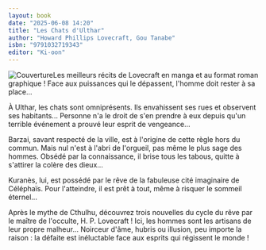 ```yaml
---
layout: book
date: "2025-06-08 14:20"
title: "Les Chats d'Ulthar"
author: "Howard Phillips Lovecraft, Gou Tanabe"
isbn: "9791032719343"
editor: "Ki-oon"
---
```

![Couverture](/img/9791032719343.jpeg)Les meilleurs récits de Lovecraft en manga et au format roman graphique !
Face aux puissances qui le dépassent, l'homme doit rester à sa place...

À Ulthar, les chats sont omniprésents. Ils envahissent ses rues et observent ses habitants... Personne n'a le droit de s'en prendre à eux depuis qu'un terrible événement a prouvé leur esprit de vengeance...

Barzai, savant respecté de la ville, est à l'origine de cette règle hors du commun. Mais nul n'est à l'abri de l'orgueil, pas même le plus sage des hommes. Obsédé par la connaissance, il brise tous les tabous, quitte à s'attirer la colère des dieux...

Kuranès, lui, est possédé par le rêve de la fabuleuse cité imaginaire de Céléphaïs. Pour l'atteindre, il est prêt à tout, même à risquer le sommeil éternel...

Après le mythe de Cthulhu, découvrez trois nouvelles du cycle du rêve par le maître de l'occulte, H. P. Lovecraft ! Ici, les hommes sont les artisans de leur propre malheur... Noirceur d'âme, hubris ou illusion, peu importe la raison : la défaite est inéluctable face aux esprits qui régissent le monde !
